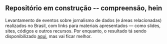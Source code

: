 ## Repositório em construção -- compreensão, hein

Levantamento de eventos sobre jornalismo de dados (e áreas relacionadas) realizados no Brasil, com links para materiais apresentados — como slides, sites, códigos e outros recursos.
Por enquanto, o resultado tá sendo disponibilizado [aqui](https://docs.google.com/spreadsheets/d/1hYCv1YWEcMYAnLB1lJNfa_FZFXr4iEejK0YeFd5cw00/edit?usp=sharing), mas vai ficar melhor.
